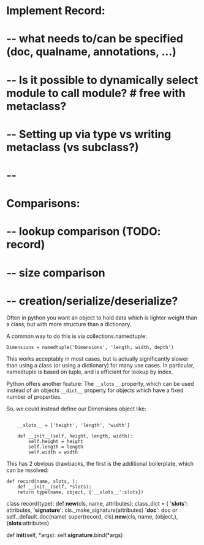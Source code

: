 
# Implement Record:
# -- what needs to/can be specified (__doc__, __qualname__, __annotations__, ...)
# -- Is it possible to dynamically select module to call module? # free with metaclass?
# -- Setting up via type vs writing metaclass (vs subclass?)
# -- 
# Comparisons:
# -- lookup comparison (TODO: record)
# -- size comparison
# -- creation/serialize/deserialize?


Often in python you want an object to hold data which is lighter weight than a class, but with more structure than a dictionary.

A common way to do this is via collections.namedtuple:

`Dimensions = namedtuple('Dimensions', 'length, width, depth')`

This works acceptably in most cases, but is actually significantly slower than using a class (or using a dictionary) for many use cases.  In particular, namedtuple is based on tuple, and is efficient for lookup by index.

Python offers another feature: The `__slots__` property, which can be used instead of an objects `__dict__` property for objects which have a fixed number of properties.

So, we could instead define our Dimensions object like:

```class Dimensions2(object):

	__slots__ = ['height', 'length', 'width']

	def __init__(self, height, length, width):
		self.height = height
		self.length = length
		self.width = width
```


This has 2 obvious drawbacks, the first is the additional boilerplate, which can be resolved:

```
def record(name, slots, ):
	def __init__(self, *slots):
	return type(name, object, {'__slots__':slots})
```

class record(type):
	def __new__(cls, name, attributes):
		class_dict = {
			'__slots__': attributes,
			'__signature__': cls._make_signature(attributes)
			'__doc__': doc or self._default_doc(name)
		super(record, cls).__new__(cls, name, (object,), {__slots__:attributes}

def __init__(self, *args):
	self.__signature__.bind(*args)
	

